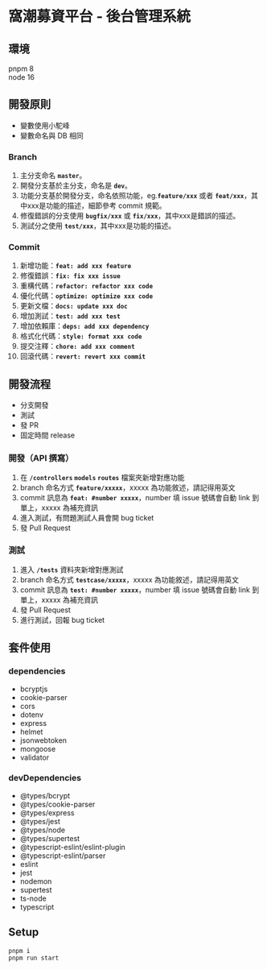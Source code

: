 # 窩潮募資平台 - 後台管理系統

## 環境

pnpm 8 <br>
node 16

## 開發原則

- 變數使用小駝峰
- 變數命名與 DB 相同

### Branch

1. 主分支命名 **`master`**。
2. 開發分支基於主分支，命名是 **`dev`**。
3. 功能分支基於開發分支，命名依照功能，eg.**`feature/xxx`** 或者 **`feat/xxx`**，其中xxx是功能的描述，細節參考 commit 規範。
4. 修復錯誤的分支使用 **`bugfix/xxx`** 或 **`fix/xxx`**，其中xxx是錯誤的描述。
5. 測試分之使用 **`test/xxx`**，其中xxx是功能的描述。

### Commit

1. 新增功能：**`feat: add xxx feature`**
2. 修復錯誤：**`fix: fix xxx issue`**
3. 重構代碼：**`refactor: refactor xxx code`**
4. 優化代碼：**`optimize: optimize xxx code`**
5. 更新文檔：**`docs: update xxx doc`**
6. 增加測試：**`test: add xxx test`**
7. 增加依賴庫：**`deps: add xxx dependency`**
8. 格式化代碼：**`style: format xxx code`**
9. 提交注釋：**`chore: add xxx comment`**
10. 回滾代碼：**`revert: revert xxx commit`**

## 開發流程

- 分支開發
- 測試
- 發 PR
- 固定時間 release

### 開發（API 撰寫）

1. 在 **`/controllers` `models` `routes`** 檔案夾新增對應功能
2. branch 命名方式 **`feature/xxxxx`**，xxxxx 為功能敘述，請記得用英文
3. commit 訊息為 **`feat: #number xxxxx`**，number 填 issue 號碼會自動 link 到單上，xxxxx 為補充資訊
4. 進入測試，有問題測試人員會開 bug ticket
5. 發 Pull Request

### 測試

1. 進入 **`/tests`** 資料夾新增對應測試
2. branch 命名方式 **`testcase/xxxxx`**，xxxxx 為功能敘述，請記得用英文
3. commit 訊息為 **`test: #number xxxxx`**，number 填 issue 號碼會自動 link 到單上，xxxxx 為補充資訊
4. 發 Pull Request
5. 進行測試，回報 bug ticket

## 套件使用

### dependencies

- bcryptjs
- cookie-parser
- cors
- dotenv
- express
- helmet
- jsonwebtoken
- mongoose
- validator

### devDependencies

- @types/bcrypt
- @types/cookie-parser
- @types/express
- @types/jest
- @types/node
- @types/supertest
- @typescript-eslint/eslint-plugin
- @typescript-eslint/parser
- eslint
- jest
- nodemon
- supertest
- ts-node
- typescript

## Setup

```
pnpm i
pnpm run start
```